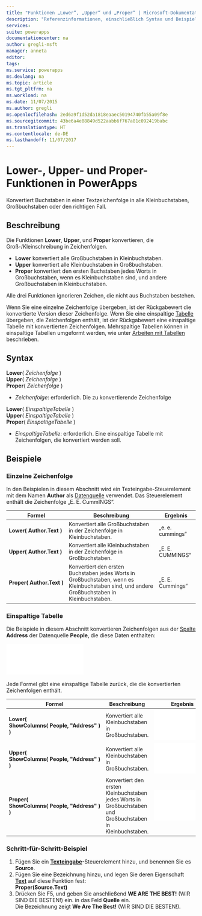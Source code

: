 ```yaml
---
title: "Funktionen „Lower“, „Upper“ und „Proper“ | Microsoft-Dokumentation"
description: "Referenzinformationen, einschließlich Syntax und Beispiele, für die Lower-, Upper- und Proper-Funktionen in PowerApps"
services: 
suite: powerapps
documentationcenter: na
author: gregli-msft
manager: anneta
editor: 
tags: 
ms.service: powerapps
ms.devlang: na
ms.topic: article
ms.tgt_pltfrm: na
ms.workload: na
ms.date: 11/07/2015
ms.author: gregli
ms.openlocfilehash: 2ed6a9f1d52da1818eaaec50194740fb55a09f8e
ms.sourcegitcommit: 43be6a4e08849d522aabb6f767a81c092419babc
ms.translationtype: HT
ms.contentlocale: de-DE
ms.lasthandoff: 11/07/2017
---
```

# <a name="lower-upper-and-proper-functions-in-powerapps"></a>Lower-, Upper- und Proper-Funktionen in PowerApps
Konvertiert Buchstaben in einer Textzeichenfolge in alle Kleinbuchstaben, Großbuchstaben oder den richtigen Fall.

## <a name="description"></a>Beschreibung
Die Funktionen **Lower**, **Upper**, und **Proper** konvertieren, die Groß-/Kleinschreibung in Zeichenfolgen.

* **Lower** konvertiert alle Großbuchstaben in Kleinbuchstaben.
* **Upper** konvertiert alle Kleinbuchstaben in Großbuchstaben.
* **Proper** konvertiert den ersten Buchstaben jedes Worts in Großbuchstaben, wenn es Kleinbuchstaben sind, und andere Großbuchstaben in Kleinbuchstaben.

Alle drei Funktionen ignorieren Zeichen, die nicht aus Buchstaben bestehen.

Wenn Sie eine einzelne Zeichenfolge übergeben, ist der Rückgabewert die konvertierte Version dieser Zeichenfolge.  Wenn Sie eine einspaltige [Tabelle](../working-with-tables.md) übergeben, die Zeichenfolgen enthält, ist der Rückgabewert eine einspaltige Tabelle mit konvertierten Zeichenfolgen. Mehrspaltige Tabellen können in einspaltige Tabellen umgeformt werden, wie unter [Arbeiten mit Tabellen](../working-with-tables.md) beschrieben.

## <a name="syntax"></a>Syntax
**Lower**( *Zeichenfolge* )<br>**Upper**( *Zeichenfolge* )<br>**Proper**( *Zeichenfolge* )

* *Zeichenfolge*: erforderlich. Die zu konvertierende Zeichenfolge

**Lower**( *EinspaltigeTabelle* )<br>**Upper**( *EinspaltigeTabelle* )<br>**Proper**( *EinspaltigeTabelle* )

* *EinspaltigeTabelle*: erforderlich. Eine einspaltige Tabelle mit Zeichenfolgen, die konvertiert werden soll.

## <a name="examples"></a>Beispiele
### <a name="single-string"></a>Einzelne Zeichenfolge
In den Beispielen in diesem Abschnitt wird ein Texteingabe-Steuerelement mit dem Namen **Author** als [Datenquelle](../working-with-data-sources.md) verwendet. Das Steuerelement enthält die Zeichenfolge „E. E. CummINGS“.

| Formel | Beschreibung | Ergebnis |
| --- | --- | --- |
| **Lower(&nbsp;Author.Text&nbsp;)** |Konvertiert alle Großbuchstaben in der Zeichenfolge in Kleinbuchstaben. |„e. e. cummings“ |
| **Upper(&nbsp;Author.Text&nbsp;)** |Konvertiert alle Kleinbuchstaben in der Zeichenfolge in Großbuchstaben. |„E. E. CUMMINGS“ |
| **Proper(&nbsp;Author.Text&nbsp;)** |Konvertiert den ersten Buchstaben jedes Worts in Großbuchstaben, wenn es Kleinbuchstaben sind, und andere Großbuchstaben in Kleinbuchstaben. |„E. E. Cummings“ |

### <a name="single-column-table"></a>Einspaltige Tabelle
Die Beispiele in diesem Abschnitt konvertieren Zeichenfolgen aus der [Spalte](../working-with-tables.md#columns) **Address** der Datenquelle **People**, die diese Daten enthalten:

![](media/function-lower-upper-proper/people-table.png)

Jede Formel gibt eine einspaltige Tabelle zurück, die die konvertierten Zeichenfolgen enthält.

| Formel | Beschreibung | Ergebnis |
| --- | --- | --- |
| **Lower( ShowColumns(&nbsp;People,&nbsp;"Address"&nbsp;) )** |Konvertiert alle Kleinbuchstaben in Großbuchstaben. |<style> img { max-width:none; } </style> ![](media/function-lower-upper-proper/people-table-lower.png) |
| **Upper( ShowColumns(&nbsp;People,&nbsp;"Address"&nbsp;) )** |Konvertiert alle Kleinbuchstaben in Großbuchstaben. |![](media/function-lower-upper-proper/people-table-upper.png) |
| **Proper( ShowColumns(&nbsp;People,&nbsp;"Address"&nbsp;) )** |Konvertiert den ersten Kleinbuchstaben jedes Worts in Großbuchstaben und Großbuchstaben in Kleinbuchstaben. |![](media/function-lower-upper-proper/people-table-proper.png) |

### <a name="step-by-step-example"></a>Schritt-für-Schritt-Beispiel
1. Fügen Sie ein **[Texteingabe](../controls/control-text-input.md)**-Steuerelement hinzu, und benennen Sie es **Source**.
2. Fügen Sie eine Bezeichnung hinzu, und legen Sie deren Eigenschaft **[Text](../controls/properties-core.md)** auf diese Funktion fest:<br>**Proper(Source.Text)**
3. Drücken Sie F5, und geben Sie anschließend **WE ARE THE BEST!** (WIR SIND DIE BESTEN!) ein. in das Feld **Quelle** ein.<br>Die Bezeichnung zeigt **We Are The Best!** (WIR SIND DIE BESTEN!).

